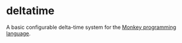 deltatime
=========

A basic configurable delta-time system for the [Monkey programming language](https://github.com/blitz-research/monkey).
